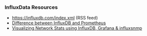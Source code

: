 ### InfluxData Resources

- https://influxdb.com/index.xml (RSS feed)
- [Difference between InfluxDB and Prometheus](http://stackoverflow.com/questions/33350314/usecases-influxdb-vs-prometheus)
- [Visualizing Network Stats using InfluxDB, Grafana & influxsnmp](http://lkhill.com/using-influxdb-grafana-to-display-network-statistics/)

